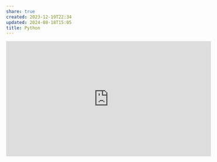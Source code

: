 ```yaml
---
share: true
created: 2023-12-19T22:34
updated: 2024-08-18T15:05
title: Python
---
```



<iframe width="560" height="315" src="https://www.youtube.com/embed/OSGv2VnC0go?si=rFkJawTXPhVZdgXG" title="YouTube video player" frameborder="0" allow="accelerometer; autoplay; clipboard-write; encrypted-media; gyroscope; picture-in-picture; web-share" referrerpolicy="strict-origin-when-cross-origin" allowfullscreen></iframe>